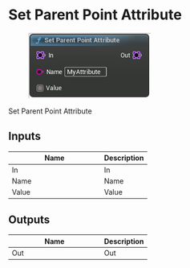 # Set Parent Point Attribute

<div align="left" data-full-width="false"><figure><img src="../../../api/Point/Set_Parent_Point_Attribute.png" alt=""><figcaption></figcaption></figure></div>

Set Parent Point Attribute

## Inputs

<table><thead><tr><th width="170">Name</th><th>Description</th></tr></thead><tbody><tr><td>In</td><td>In</td></tr><tr><td>Name</td><td>Name</td></tr><tr><td>Value</td><td>Value</td></tr></tbody></table>

## Outputs

<table><thead><tr><th width="170">Name</th><th>Description</th></tr></thead><tbody><tr><td>Out</td><td>Out</td></tr></tbody></table>

